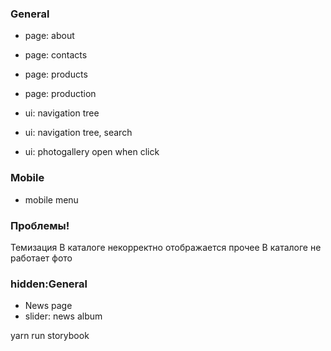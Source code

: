 ### General
* page: about
* page: contacts
* page: products
* page: production

* ui: navigation tree
* ui: navigation tree, search
* ui: photogallery open when click


### Mobile
* mobile menu





### Проблемы!
Темизация
В каталоге некорректно отображается прочее
В каталоге не работает фото






### hidden:General
* News page
* slider: news album



yarn run storybook
